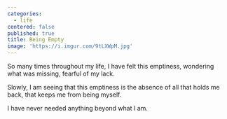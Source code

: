 ```yaml
---
categories:
  - life
centered: false
published: true
title: Being Empty
image: 'https://i.imgur.com/9tLXWpM.jpg'
---
```

So many times
throughout my life,
I have felt this emptiness,
wondering what was missing,
fearful of my lack.

Slowly,
I am seeing
that this emptiness
is the absence 
of all that holds me back,
that keeps me
from being myself.

I have never needed anything
beyond what I am.
